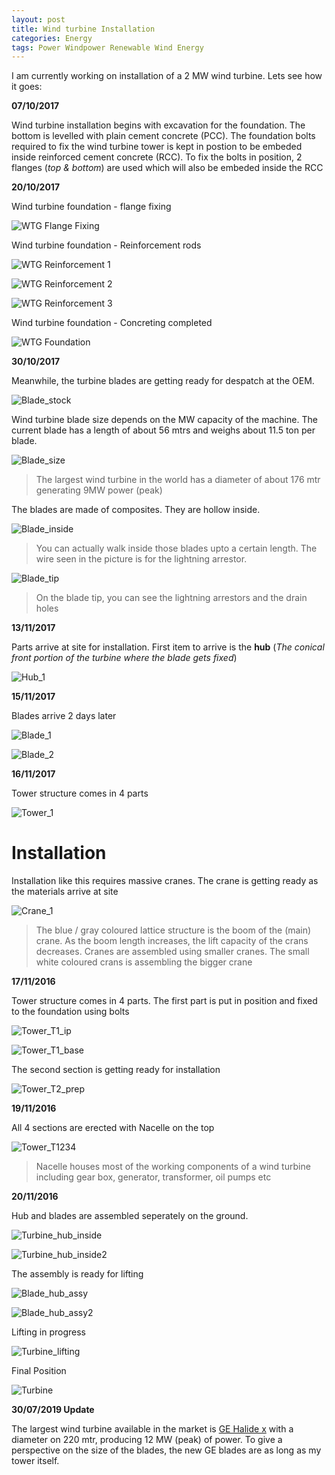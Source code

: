 ```yaml
---
layout: post
title: Wind turbine Installation 
categories: Energy
tags: Power Windpower Renewable Wind Energy
---
```


I am currently working on installation of a 2 MW wind turbine. Lets see how it goes:

**07/10/2017**

Wind turbine installation begins with excavation for the foundation. The bottom is levelled with plain cement concrete (PCC). The foundation bolts required to fix the wind turbine tower is kept in postion to be embeded inside reinforced cement concrete (RCC). To fix the bolts in position, 2 flanges (*top & bottom*) are used which will also be embeded inside the RCC 

**20/10/2017**

Wind turbine foundation - flange fixing

![WTG Flange Fixing](/assets/media/windsolar/WTG_Fdn_flange.jpg)

Wind turbine foundation - Reinforcement rods

![WTG Reinforcement 1](/assets/media/windsolar/WTG_Fdn_Reinforcement_1.jpg)

![WTG Reinforcement 2](/assets/media/windsolar/WTG_Fdn_Reinforcement_2.jpg)

![WTG Reinforcement 3](/assets/media/windsolar/WTG_Fdn_Reinforcement_3.jpg)

Wind turbine foundation - Concreting completed

![WTG Foundation](/assets/media/windsolar/WTG_Fdn_concrete.jpg)

**30/10/2017**

Meanwhile, the turbine blades are getting ready for despatch at the OEM.

![Blade_stock](/assets/media/windsolar/Blade_stock.jpg)

Wind turbine blade size depends on the MW capacity of the machine. The current blade has a length of about 56 mtrs and weighs about 11.5 ton per blade. 

![Blade_size](/assets/media/windsolar/Blade_size.jpg)

>The largest wind turbine in the world has a diameter of about 176 mtr generating 9MW power (peak)

The blades are made of composites. They are hollow inside.

![Blade_inside](/assets/media/windsolar/Blade_inside.jpg)

>You can actually walk inside those blades upto a certain length. The wire seen in the picture is for the lightning arrestor.

![Blade_tip](/assets/media/windsolar/Blade_tip.jpg)

>On the blade tip, you can see the lightning arrestors and the drain holes 

**13/11/2017**

Parts arrive at site for installation. First item to arrive is the **hub** (*The conical front portion of the turbine where the blade gets fixed*)

![Hub_1](/assets/media/windsolar/Hub_1.jpg)

**15/11/2017**

Blades arrive 2 days later

![Blade_1](/assets/media/windsolar/Blade_1.jpg)

![Blade_2](/assets/media/windsolar/Blade_2.jpg)

**16/11/2017**

Tower structure comes in 4 parts

![Tower_1](/assets/media/windsolar/Tower_1.jpg)

Installation
=====

Installation like this requires massive cranes. The crane is getting ready as the materials arrive at site

![Crane_1](/assets/media/windsolar/Crane_1.jpg)
>The blue / gray coloured lattice structure is the boom of the (main) crane. As the boom length increases, the lift capacity of the crans decreases. Cranes are assembled using smaller cranes. The small white coloured crans is assembling the bigger crane

**17/11/2016**

Tower structure comes in 4 parts. The first part is put in position and fixed to the foundation using bolts

![Tower_T1_ip](/assets/media/windsolar/Tower_T1_ip.jpg)

![Tower_T1_base](/assets/media/windsolar/Tower_T1_base.jpg)

The second section is getting ready for installation

![Tower_T2_prep](/assets/media/windsolar/Tower_T2_prep.jpg)

**19/11/2016**

All 4 sections are erected with Nacelle on the top

![Tower_T1234](/assets/media/windsolar/Tower_T1234.jpg)

>Nacelle houses most of the working components of a wind turbine including gear box, generator, transformer, oil pumps etc

**20/11/2016**

Hub and blades are assembled seperately on the ground.

![Turbine_hub_inside](/assets/media/windsolar/Turbine_hub_inside.jpg)

![Turbine_hub_inside2](/assets/media/windsolar/Turbine_hub_inside2.jpg)

The assembly is ready for lifting

![Blade_hub_assy](/assets/media/windsolar/Blade_hub_assy.jpg)

![Blade_hub_assy2](/assets/media/windsolar/Blade_hub_assy2.jpg)

Lifting in progress

![Turbine_lifting](/assets/media/windsolar/Turbine_lifting.jpg)

Final Position

![Turbine](/assets/media/windsolar/Turbine.jpg)


**30/07/2019 Update**

The largest wind turbine available in the market is [GE Halide x](https://www.ge.com/renewableenergy/wind-energy/offshore-wind/haliade-x-offshore-turbine) with a diameter on 220 mtr, producing 12 MW (peak) of power. To give a perspective on the size of the blades, the new GE blades are as long as my tower itself.
